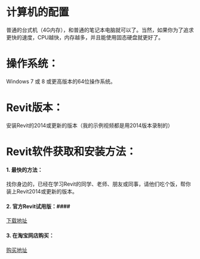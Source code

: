 # 计算机的配置 #

普通的台式机（4G内存），和普通的笔记本电脑就可以了。当然，如果你为了追求更快的速度，CPU越快，内存越多，并且能使用固态硬盘就更好了。

# 操作系统： #

Windows 7 或 8 或更高版本的64位操作系统。

# Revit版本： #

安装Revit的2014或更新的版本（我的示例视频都是用2014版本录制的）

# Revit软件获取和安装方法： #

#### 1. 最快的方法： ####

找你身边的，已经在学习Revit的同学、老师、朋友或同事，请他们吃个饭，帮你装上Revit2014或更新的版本。

#### 2. 官方Revit试用版：####
[下载地址](http://www.autodesk.com.hk/products/autodesk-revit-family/free-trial)

#### 3. 在淘宝网店购买： ####
[购买地址](http://s.taobao.com/search?ie=utf8&initiative_id=staobaoz_20150716&stats_click=search_radio_all%3A1&js=1&imgfile=&q=revit+%E8%BD%AF%E4%BB%B6+64%E4%BD%8D&suggest=0_2&_input_charset=utf-8&wq=revit+r&suggest_query=revit+r&source=suggest)